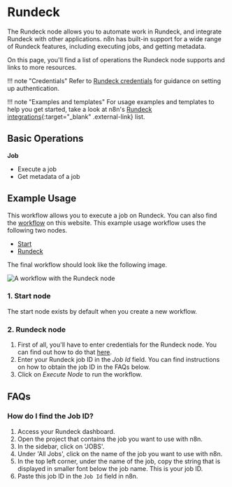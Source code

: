 # Rundeck

The Rundeck node allows you to automate work in Rundeck, and integrate Rundeck with other applications. n8n has built-in support for a wide range of Rundeck features, including executing jobs, and getting metadata. 

On this page, you'll find a list of operations the Rundeck node supports and links to more resources.

!!! note "Credentials"
    Refer to [Rundeck credentials](https://docs.n8n.io/integrations/builtin/credentials/rundeck/) for guidance on setting up authentication. 

!!! note "Examples and templates"
    For usage examples and templates to help you get started, take a look at n8n's [Rundeck integrations](https://n8n.io/integrations/rundeck/){:target="_blank" .external-link} list.


## Basic Operations

**Job**
- Execute a job
- Get metadata of a job


## Example Usage

This workflow allows you to execute a job on Rundeck. You can also find the [workflow](https://n8n.io/workflows/539) on this website. This example usage workflow uses the following two nodes.

- [Start](/integrations/builtin/core-nodes/n8n-nodes-base.start/)
- [Rundeck]()

The final workflow should look like the following image.

![A workflow with the Rundeck node](/_images/integrations/builtin/app-nodes/rundeck/workflow.png)

### 1. Start node

The start node exists by default when you create a new workflow.

### 2. Rundeck node

1. First of all, you'll have to enter credentials for the Rundeck node. You can find out how to do that [here](/integrations/builtin/credentials/rundeck/).
2. Enter your Rundeck job ID in the *Job Id* field. You can find instructions on how to obtain the job ID in the FAQs below.
3. Click on *Execute Node* to run the workflow.

## FAQs

### How do I find the Job ID?

1. Access your Rundeck dashboard.
2. Open the project that contains the job you want to use with n8n.
3. In the sidebar, click on 'JOBS'.
4. Under 'All Jobs', click on the name of the job you want to use with n8n.
5. In the top left corner, under the name of the job, copy the string that is displayed in smaller font below the job name. This is your job ID.
6. Paste this job ID in the `Job Id` field in n8n.
